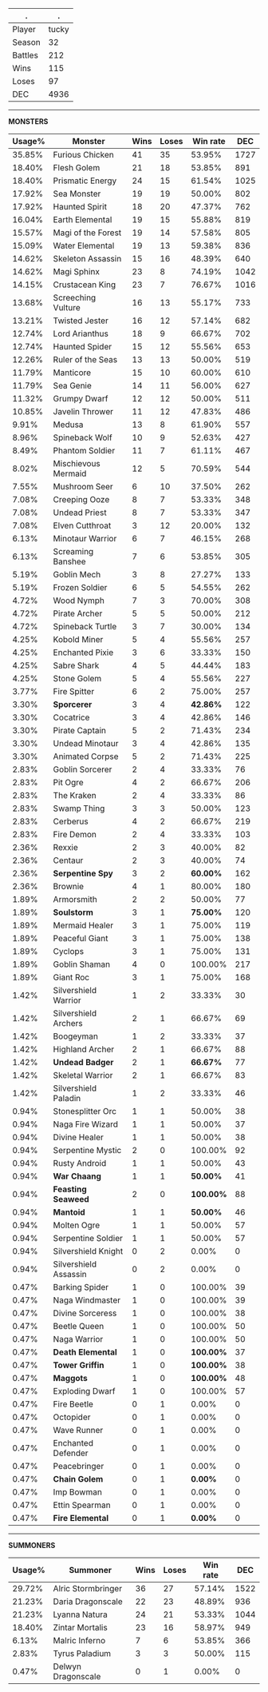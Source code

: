 .|.
|-|-
Player|tucky
Season|32
Battles|212
Wins|115
Loses|97
DEC|4936

---
**MONSTERS**

Usage%|Monster|Wins|Loses|Win rate|DEC|
-|-|-|-|-|-|
35.85%|Furious Chicken|41|35|53.95%|1727|
18.40%|Flesh Golem|21|18|53.85%|891|
18.40%|Prismatic Energy|24|15|61.54%|1025|
17.92%|Sea Monster|19|19|50.00%|802|
17.92%|Haunted Spirit|18|20|47.37%|762|
16.04%|Earth Elemental|19|15|55.88%|819|
15.57%|Magi of the Forest|19|14|57.58%|805|
15.09%|Water Elemental|19|13|59.38%|836|
14.62%|Skeleton Assassin|15|16|48.39%|640|
14.62%|Magi Sphinx|23|8|74.19%|1042|
14.15%|Crustacean King|23|7|76.67%|1016|
13.68%|Screeching Vulture|16|13|55.17%|733|
13.21%|Twisted Jester|16|12|57.14%|682|
12.74%|Lord Arianthus|18|9|66.67%|702|
12.74%|Haunted Spider|15|12|55.56%|653|
12.26%|Ruler of the Seas|13|13|50.00%|519|
11.79%|Manticore|15|10|60.00%|610|
11.79%|Sea Genie|14|11|56.00%|627|
11.32%|Grumpy Dwarf|12|12|50.00%|511|
10.85%|Javelin Thrower|11|12|47.83%|486|
9.91%|Medusa|13|8|61.90%|557|
8.96%|Spineback Wolf|10|9|52.63%|427|
8.49%|Phantom Soldier|11|7|61.11%|467|
8.02%|Mischievous Mermaid|12|5|70.59%|544|
7.55%|Mushroom Seer|6|10|37.50%|262|
7.08%|Creeping Ooze|8|7|53.33%|348|
7.08%|Undead Priest|8|7|53.33%|347|
7.08%|Elven Cutthroat|3|12|20.00%|132|
6.13%|Minotaur Warrior|6|7|46.15%|268|
6.13%|Screaming Banshee|7|6|53.85%|305|
5.19%|Goblin Mech|3|8|27.27%|133|
5.19%|Frozen Soldier|6|5|54.55%|262|
4.72%|Wood Nymph|7|3|70.00%|308|
4.72%|Pirate Archer|5|5|50.00%|212|
4.72%|Spineback Turtle|3|7|30.00%|134|
4.25%|Kobold Miner|5|4|55.56%|257|
4.25%|Enchanted Pixie|3|6|33.33%|150|
4.25%|Sabre Shark|4|5|44.44%|183|
4.25%|Stone Golem|5|4|55.56%|227|
3.77%|Fire Spitter|6|2|75.00%|257|
3.30%|**Sporcerer**|3|4|**42.86%**|122|
3.30%|Cocatrice|3|4|42.86%|146|
3.30%|Pirate Captain|5|2|71.43%|234|
3.30%|Undead Minotaur|3|4|42.86%|135|
3.30%|Animated Corpse|5|2|71.43%|225|
2.83%|Goblin Sorcerer|2|4|33.33%|76|
2.83%|Pit Ogre|4|2|66.67%|206|
2.83%|The Kraken|2|4|33.33%|86|
2.83%|Swamp Thing|3|3|50.00%|123|
2.83%|Cerberus|4|2|66.67%|219|
2.83%|Fire Demon|2|4|33.33%|103|
2.36%|Rexxie|2|3|40.00%|82|
2.36%|Centaur|2|3|40.00%|74|
2.36%|**Serpentine Spy**|3|2|**60.00%**|162|
2.36%|Brownie|4|1|80.00%|180|
1.89%|Armorsmith|2|2|50.00%|77|
1.89%|**Soulstorm**|3|1|**75.00%**|120|
1.89%|Mermaid Healer|3|1|75.00%|119|
1.89%|Peaceful Giant|3|1|75.00%|138|
1.89%|Cyclops|3|1|75.00%|131|
1.89%|Goblin Shaman|4|0|100.00%|217|
1.89%|Giant Roc|3|1|75.00%|168|
1.42%|Silvershield Warrior|1|2|33.33%|30|
1.42%|Silvershield Archers|2|1|66.67%|69|
1.42%|Boogeyman|1|2|33.33%|37|
1.42%|Highland Archer|2|1|66.67%|88|
1.42%|**Undead Badger**|2|1|**66.67%**|77|
1.42%|Skeletal Warrior|2|1|66.67%|83|
1.42%|Silvershield Paladin|1|2|33.33%|46|
0.94%|Stonesplitter Orc|1|1|50.00%|38|
0.94%|Naga Fire Wizard|1|1|50.00%|37|
0.94%|Divine Healer|1|1|50.00%|38|
0.94%|Serpentine Mystic|2|0|100.00%|92|
0.94%|Rusty Android|1|1|50.00%|43|
0.94%|**War Chaang**|1|1|**50.00%**|41|
0.94%|**Feasting Seaweed**|2|0|**100.00%**|88|
0.94%|**Mantoid**|1|1|**50.00%**|46|
0.94%|Molten Ogre|1|1|50.00%|57|
0.94%|Serpentine Soldier|1|1|50.00%|57|
0.94%|Silvershield Knight|0|2|0.00%|0|
0.94%|Silvershield Assassin|0|2|0.00%|0|
0.47%|Barking Spider|1|0|100.00%|39|
0.47%|Naga Windmaster|1|0|100.00%|39|
0.47%|Divine Sorceress|1|0|100.00%|38|
0.47%|Beetle Queen|1|0|100.00%|50|
0.47%|Naga Warrior|1|0|100.00%|50|
0.47%|**Death Elemental**|1|0|**100.00%**|37|
0.47%|**Tower Griffin**|1|0|**100.00%**|38|
0.47%|**Maggots**|1|0|**100.00%**|48|
0.47%|Exploding Dwarf|1|0|100.00%|57|
0.47%|Fire Beetle|0|1|0.00%|0|
0.47%|Octopider|0|1|0.00%|0|
0.47%|Wave Runner|0|1|0.00%|0|
0.47%|Enchanted Defender|0|1|0.00%|0|
0.47%|Peacebringer|0|1|0.00%|0|
0.47%|**Chain Golem**|0|1|**0.00%**|0|
0.47%|Imp Bowman|0|1|0.00%|0|
0.47%|Ettin Spearman|0|1|0.00%|0|
0.47%|**Fire Elemental**|0|1|**0.00%**|0|

---
**SUMMONERS**

Usage%|Summoner|Wins|Loses|Win rate|DEC|
-|-|-|-|-|-|
29.72%|Alric Stormbringer|36|27|57.14%|1522|
21.23%|Daria Dragonscale|22|23|48.89%|936|
21.23%|Lyanna Natura|24|21|53.33%|1044|
18.40%|Zintar Mortalis|23|16|58.97%|949|
6.13%|Malric Inferno|7|6|53.85%|366|
2.83%|Tyrus Paladium|3|3|50.00%|115|
0.47%|Delwyn Dragonscale|0|1|0.00%|0|
